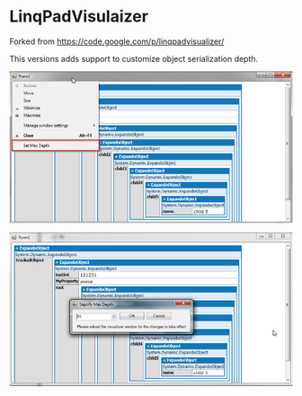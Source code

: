 LinqPadVisulaizer
=================

Forked from https://code.google.com/p/linqpadvisualizer/

This versions adds support to customize object serialization depth.

![Set max depth menu item](/Docs/set-depth-menu.png)

![Set max depth form](/Docs/set-max-depth-dialog.png)




